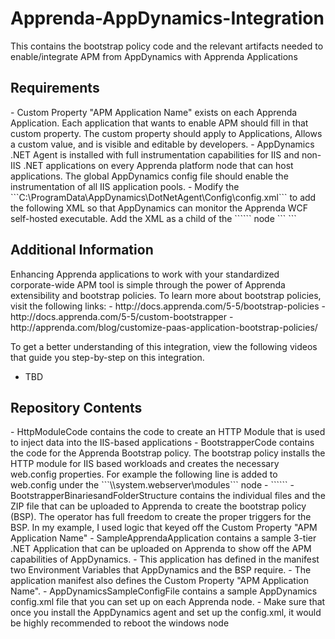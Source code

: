 <h1>Apprenda-AppDynamics-Integration</h1>

This contains the bootstrap policy code and the relevant artifacts needed to enable/integrate APM from AppDynamics with Apprenda Applications

<h2>Requirements</h2>
- Custom Property "APM Application Name" exists on each Apprenda Application. Each application that wants to enable APM should fill in that custom property. The custom property should apply to Applications, Allows a custom value, and is visible and editable by developers.
- AppDynamics .NET Agent is installed with full instrumentation capabilities for IIS and non-IIS .NET applications on every Apprenda platform node that can host applications. The global AppDynamics config file should enable the instrumentation of all IIS application pools.
- Modify the ```C:\ProgramData\AppDynamics\DotNetAgent\Config\config.xml``` to add the following XML so that AppDynamics can monitor the Apprenda WCF self-hosted executable. Add the XML as a child of the ```<app-agents>``` node
```
<standalone-applications>
    <standalone-application executable="Apprenda.WCFServiceHost.exe"><tier name="Web Services"/></standalone-application>
</standalone-applications>
```

<h2>Additional Information</h2>
Enhancing Apprenda applications to work with your standardized corporate-wide APM tool is simple through the power of Apprenda extensibility and bootstrap policies. To learn more about bootstrap policies, visit the following links:
- http://docs.apprenda.com/5-5/bootstrap-policies
- http://docs.apprenda.com/5-5/custom-bootstrapper
- http://apprenda.com/blog/customize-paas-application-bootstrap-policies/

To get a better understanding of this integration, view the following videos that guide you step-by-step on this integration.
- TBD

<h2>Repository Contents</h2>
- HttpModuleCode contains the code to create an HTTP Module that is used to inject data into the IIS-based applications
- BootstrapperCode contains the code for the Apprenda Bootstrap policy. The bootstrap policy installs the HTTP module for IIS based workloads and creates the necessary web.config properties. For example the following line is added to web.config under the ```\\system.webserver\modules``` node
  - ```<add name="AppDynamicsHttpModule" type="AppDynamics.AppDynamicsHttpModule, AppDynamicsHttpModule" />```
- BootstrapperBinariesandFolderStructure contains the individual files and the ZIP file that can be uploaded to Apprenda to create the bootstrap policy (BSP). The operator has full freedom to create the proper triggers for the BSP. In my example, I used logic that keyed off the Custom Property "APM Application Name"
- SampleApprendaApplication contains a sample 3-tier .NET Application that can be uploaded on Apprenda to show off the APM capabilities of AppDynamics. 
  - This application has defined in the manifest two Environment Variables that AppDynamics and the BSP require. 
  - The application manifest also defines the Custom Property "APM Application Name".
- AppDynamicsSampleConfigFile contains a sample AppDynamics config.xml file that you can set up on each Apprenda node.
  - Make sure that once you install the AppDynamics agent and set up the config.xml, it would be highly recommended to reboot the windows node